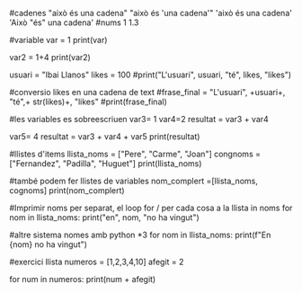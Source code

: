 #cadenes
"això és una cadena"
"això és 'una cadena'"
'això és una cadena'
'Això "és" una cadena'
#nums
1
1.3

#variable
var = 1
print(var)

var2 = 1+4
print(var2)

usuari = "Ibai Llanos"
likes = 100
#print("L'usuari", usuari, "té", likes, "likes")

#conversio likes en una cadena de text
#frase_final = "L'usuari", +usuari+, "té",+ str(likes)+, "likes"
#print(frase_final)

#les variables es sobreescriuen
var3= 1
var4=2
resultat = var3 + var4

var5= 4
resultat = var3 + var4 + var5
print(resultat)

#llistes d'items
llista_noms = ["Pere", "Carme", "Joan"]
congnoms = ["Fernandez", "Padilla", "Huguet"]
print(llista_noms)

#també podem fer llistes de variables
nom_complert =[llista_noms, cognoms]
print(nom_complert)

#Imprimir noms per separat, el loop for / per cada cosa a la llista in noms
for nom in llista_noms:
    print("en", nom, "no ha vingut")

#altre sistema nomes amb python *3
for nom in llista_noms:
print(f"En {nom} no ha vingut")

#exercici llista
numeros = [1,2,3,4,10]
afegit = 2

for num in numeros:
    print(num + afegit)
